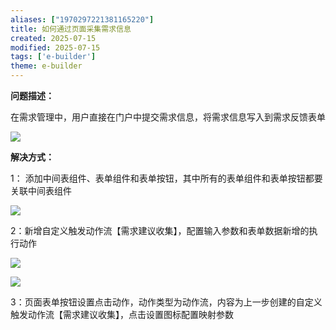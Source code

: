 ```yaml
---
aliases: ["1970297221381165220"]
title: 如何通过页面采集需求信息
created: 2025-07-15
modified: 2025-07-15
tags: ['e-builder']
theme: e-builder
---
```


**问题描述：**

在需求管理中，用户直接在门户中提交需求信息，将需求信息写入到需求反馈表单

![](https://myhelpdoc.oss-cn-heyuan.aliyuncs.com/mdimages/682d7cd9882f94f27f7da5d6deac6eb6.jpg)

**解决方式：**

1： 添加中间表组件、表单组件和表单按钮，其中所有的表单组件和表单按钮都要关联中间表组件

**![](https://myhelpdoc.oss-cn-heyuan.aliyuncs.com/mdimages/8ae8c2ae5f861ad92af548818bbcd60f.jpg)**

2：新增自定义触发动作流【需求建议收集】，配置输入参数和表单数据新增的执行动作

![](https://myhelpdoc.oss-cn-heyuan.aliyuncs.com/mdimages/fa5f8a3267b7ae600ac60e41177f55ad.jpg)

![](https://www.e-cology.com.cn/api/file/preview?type=redirect&imgFormat=image&fileId=942098980522336257)

3：页面表单按钮设置点击动作，动作类型为动作流，内容为上一步创建的自定义触发动作流【需求建议收集】，点击设置图标配置映射参数

